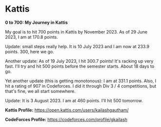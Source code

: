# Kattis
**0 to 700: My Journey in Kattis**

My goal is to hit 700 points in Kattis by November 2023. As of 29 June 2023, I am at 170.8 points. 

Update: small steps really help. It is 10 July 2023 and I am now at 233.9 points. 300, here we go.

Another update: As of 19 July 2023, I hit 300.7 points! It's racking up very fast. I'll try and hit 500 points before the semester starts. About 18 days to go.

Yet another update (this is getting monotonous): I am at 331.1 points. Also, I hit a rating of 907 in Codeforces. I did it through Div 3 / 4 competitions, but that's fine, we all start somewhere.

Update: It is 3 August 2023. I am at 460 points. I'll hit 500 tomorrow.

**Kattis Profile:** https://open.kattis.com/users/kailashgautham/

**CodeForces Profile:** https://codeforces.com/profile/gkailash
